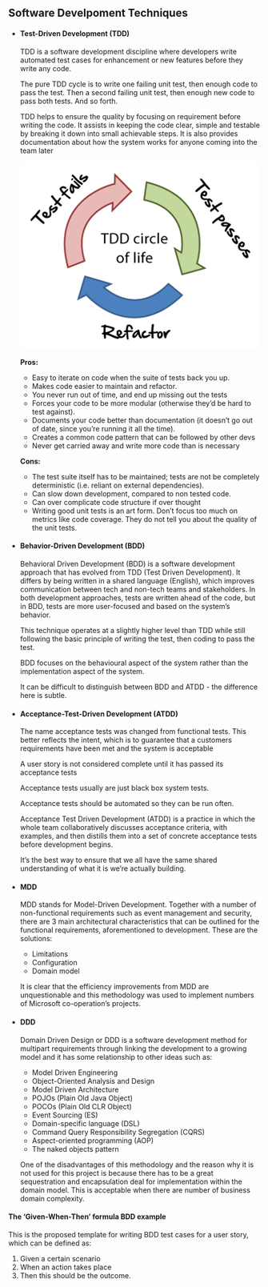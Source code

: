 ## Software Develpoment Techniques
* #### Test-Driven Development (TDD)

    TDD is a software development discipline where developers write automated test cases for enhancement or new features before they write any code.

    The pure TDD cycle is to write one failing unit test, then enough code to pass the test. Then a second failing unit test, then enough new code to pass both tests. And so forth.

    TDD helps to ensure the quality by focusing on requirement before writing the code. It assists in keeping the code clear, simple and testable by breaking it down into small achievable steps. It is also provides documentation about how the system works for anyone coming into the team later

    ![tdd](../images/tdd.png)

    __Pros:__
    * Easy to iterate on code when the suite of tests back you up.
    * Makes code easier to maintain and refactor.
    * You never run out of time, and end up missing out the tests
    * Forces your code to be more modular (otherwise they’d be hard to test against).
    * Documents your code better than documentation (it doesn’t go out of date, since you’re running it all the time).
    * Creates a common code pattern that can be followed by other devs
    * Never get carried away and write more code than is necessary
    
    __Cons:__
    * The test suite itself has to be maintained; tests are not be completely deterministic (i.e. reliant on external dependencies).
    * Can slow down development, compared to non tested code.
    * Can over complicate code structure if over thought
    * Writing good unit tests is an art form. Don’t focus too much on metrics like code coverage. They do not tell you about the quality of the unit tests.

* #### Behavior-Driven Development (BDD)

    Behavioral Driven Development (BDD) is a software development approach that has evolved from TDD (Test Driven Development). It differs by being written in a shared language (English), which improves communication between tech and non-tech teams and stakeholders. In both development approaches, tests are written ahead of the code, but in BDD, tests are more user-focused and based on the system’s behavior.

    This technique operates at a slightly higher level than TDD while still following the basic principle of writing the test, then coding to pass the test.

    BDD focuses on the behavioural aspect of the system rather than the implementation aspect of the system.

    It can be difficult to distinguish between BDD and ATDD - the difference here is subtle.

* #### Acceptance-Test-Driven Development (ATDD)

    The name acceptance tests was changed from functional tests. This better reflects the intent, which is to guarantee that a customers requirements have been met and the system is acceptable

    A user story is not considered complete until it has passed its acceptance tests

    Acceptance tests usually are just black box system tests.

    Acceptance tests should be automated so they can be run often.

    Acceptance Test Driven Development (ATDD) is a practice in which the whole team collaboratively discusses acceptance criteria, with examples, and then distills them into a set of concrete acceptance tests before development begins.

    It’s the best way to ensure that we all have the same shared understanding of what it is we’re actually building.

* #### MDD

    MDD stands for Model-Driven Development. Together with a number of non-functional requirements such as event management and security, there are 3 main architectural characteristics that can be outlined for the functional requirements, aforementioned to development. These are the solutions:
    * Limitations
    * Configuration
    * Domain model

    It is clear that the efficiency improvements from MDD are unquestionable and this methodology was used to implement numbers of Microsoft co-operation’s projects.

* #### DDD

    Domain Driven Design or DDD is a software development method for multipart requirements through linking the development to a growing model and it has some relationship to other ideas such as:
    * Model Driven Engineering
    * Object-Oriented Analysis and Design
    * Model Driven Architecture
    * POJOs (Plain Old Java Object)
    * POCOs (Plain Old CLR Object)
    * Event Sourcing (ES)
    * Domain-specific language (DSL)
    * Command Query Responsibility Segregation (CQRS)
    * Aspect-oriented programming (AOP)
    * The naked objects pattern

    One of the disadvantages of this methodology and the reason why it is not used for this project is because there has to be a great sequestration and encapsulation deal for implementation within the domain model. This is acceptable when there are number of business domain complexity.

#### The ‘Given-When-Then’ formula BDD example
This is the proposed template for writing BDD test cases for a user story, which can be defined as:
1. Given a certain scenario
2. When an action takes place
3. Then this should be the outcome.
